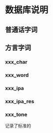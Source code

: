 # 数据库说明

## 普通话字词


## 方言字词

### xxx_char

### xxx_word 

### xxx_ipa

### xxx_ipa_res

### xxx_tone

记录了标准的